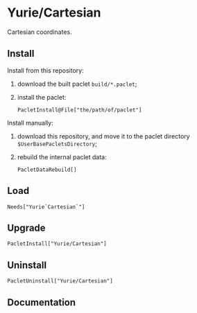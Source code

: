 # Yurie/Cartesian

Cartesian coordinates.

## Install

Install from this repository:

1. download the built paclet `build/*.paclet`;

2. install the paclet:

    ``` wl
    PacletInstall@File["the/path/of/paclet"]
    ```

Install manually:

1. download this repository, and move it to the paclet directory `$UserBasePacletsDirectory`;

2. rebuild the internal paclet data:

    ``` wl
    PacletDataRebuild[]
    ```

## Load

``` wl
Needs["Yurie`Cartesian`"]
```

## Upgrade

``` wl
PacletInstall["Yurie/Cartesian"]
```

## Uninstall

``` wl
PacletUninstall["Yurie/Cartesian"]
```

## Documentation
